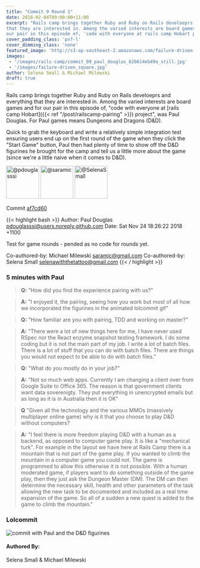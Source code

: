 ```yaml
---
title: "Commit 9 Round 1"
date: 2018-02-04T09:00:00+11:00
excerpt: "Rails camp brings together Ruby and Ruby on Rails develoeprs and everything
that they are interested in. Among the varied interests are board games and for
our pair in this episode of, 'code with everyone at rails camp Hobart project', was Paul Douglas. For Paul games means Dungeons and Dragons (D&D)."
cover_padding_class: 'pv7-l'
cover_dimming_class: 'none'
featured_image: 'http://s3-ap-southeast-2.amazonaws.com/failure-driven-blog/railscamp-24-woodfield-hobart/commit_09_paul_douglas_62b614eb49a.gif'
images:
 - '/images/rails-camp/commit_09_paul_douglas_62b614eb49a_still.jpg'
 - '/images/failure-driven_square.jpg'
author: Selena Small & Michael Milewski 
draft: true
---
```


Rails camp brings together Ruby and Ruby on Rails develoeprs and everything
that they are interested in. Among the varied interests are board games and for
our pair in this episode of, "code with everyone at [rails camp Hobart]({{< ref
"/post/railscamp-pairing" >}}) project", was Paul Douglas. For Paul games means
Dungeons and Dragons (D&D).

Quick to grab the keyboard and write a relatively simple integration test ensuring users end up on the first round of the game when they click the "Start Game" button, Paul then had plenty of time to show off the D&D figurines he brought for the camp and tell us a little more about the game (since we're a little naive when it comes to D&D).

<img alt="@pdouglasssi" src="//github.com/pdouglasssi.png" style="display: inline; width: 88px;" height="88" />
<img alt="@saramic" src="//github.com/saramic.png" style="display: inline; width: 88px;" height="88" />
<img alt="@SelenaSmall" src="//github.com/SelenaSmall.png" style="display: inline; width: 88px;" height="88" />

Commit [af7cd60](https://github.com/failure-driven/railscamp-search-term/commit/af7cd6043389f6810afc462df5cee807df39dc92)

{{< highlight bash >}}
Author: Paul Douglas <pdouglasssi@users.noreply.github.com>
Date:   Sat Nov 24 18:26:22 2018 +1100

Test for game rounds - pended as no code for rounds yet.

Co-authored-by: Michael Milewski <saramic@gmail.com>
Co-authored-by: Selena Small <selenawiththetattoo@gmail.com>
{{< / highlight >}}

### 5 minutes with Paul

> **Q:** "How did you find the experience pairing with us?"

> **A:** "I enjoyed it, the pairing, seeing how you work but most of all how
> we incorporated the figurines in the animated lolcommit gif"

> **Q:** "How familiar are you with pairing, TDD and working on master?"

> **A:** "There were a lot of new things here for me, I have never used RSpec
> nor the React enzyme snapshot testing framework. I do some coding but it is
> not the main part of my job. I write a lot of batch files. There is a lot of
> stuff that you can do with batch files. There are things you would not expect
> to be able to do with batch files."

> **Q:** "What do you mostly do in your job?"

> **A:** "Not so much web apps. Currently I am changing a client over from
> Google Suite to Office 365. The reason is that government clients want data
> soverenigty. They put everything in unencrypted emails but as long as it is
> in Australia then it is OK"

> **Q** "Given all the technology and the various MMOs (massively
> multiplayer online game) why is it that you choose to play D&D without
> computers?

> **A:** "I feel there is more freedom playing D&D with a human as a backend,
> as opposed to computer game play. It is like a "mechanical turk". For example
> in the layout we have here at Rails Camp there is a mountain that is not part
> of the game play. If you wanted to climb the mountain in a computer game you
> could not. The game is programmed to allow this otherwise it is not possible.
> With a human moderated game, if players want to do something outside of the
> game play, then they just ask the Dungeon Master (DM). The DM can then
> determine the necessary skill, health and other parameters of the task
> allowing the new task to be documented and included as a real time expansion
> of the game. So all of a sudden a new quest is added to the game to climb the
> mountain."

### Lolcommit

![commit with Paul and the D&D figurines](http://s3-ap-southeast-2.amazonaws.com/failure-driven-blog/railscamp-24-woodfield-hobart/commit_09_paul_douglas_62b614eb49a.gif)

#### Authored By:

Selena Small & Michael Milewski
